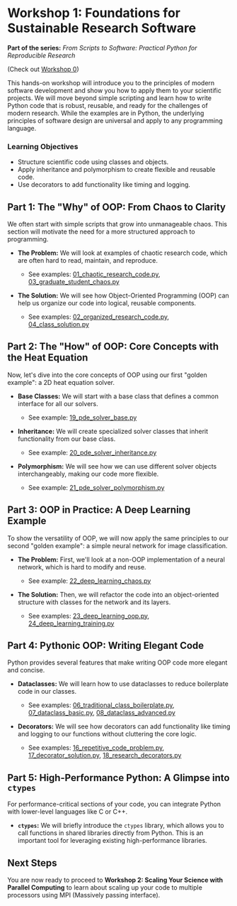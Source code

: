 
# Workshop 1: Foundations for Sustainable Research Software

**Part of the series:** *From Scripts to Software: Practical Python for Reproducible Research*

(Check out [Workshop 0](workshop0.md))

This hands-on workshop will introduce you to the principles of modern software development and show you how to apply them to your scientific projects. We will move beyond simple scripting and learn how to write Python code that is robust, reusable, and ready for the challenges of modern research. While the examples are in Python, the underlying principles of software design are universal and apply to any programming language.

### Learning Objectives

*   Structure scientific code using classes and objects.
*   Apply inheritance and polymorphism to create flexible and reusable code.
*   Use decorators to add functionality like timing and logging.

## Part 1: The "Why" of OOP: From Chaos to Clarity

We often start with simple scripts that grow into unmanageable chaos. This section will motivate the need for a more structured approach to programming.

*   **The Problem:** We will look at examples of chaotic research code, which are often hard to read, maintain, and reproduce.
    *   See examples: [01_chaotic_research_code.py](workshop-1-examples/01_chaotic_research_code.py), [03_graduate_student_chaos.py](workshop-1-examples/03_graduate_student_chaos.py)

*   **The Solution:** We will see how Object-Oriented Programming (OOP) can help us organize our code into logical, reusable components.
    *   See examples: [02_organized_research_code.py](workshop-1-examples/02_organized_research_code.py), [04_class_solution.py](workshop-1-examples/04_class_solution.py)

## Part 2: The "How" of OOP: Core Concepts with the Heat Equation

Now, let's dive into the core concepts of OOP using our first "golden example": a 2D heat equation solver.

*   **Base Classes:** We will start with a base class that defines a common interface for all our solvers.
    *   See example: [19_pde_solver_base.py](workshop-1-examples/19_pde_solver_base.py)

*   **Inheritance:** We will create specialized solver classes that inherit functionality from our base class.
    *   See example: [20_pde_solver_inheritance.py](workshop-1-examples/20_pde_solver_inheritance.py)

*   **Polymorphism:** We will see how we can use different solver objects interchangeably, making our code more flexible.
    *   See example: [21_pde_solver_polymorphism.py](workshop-1-examples/21_pde_solver_polymorphism.py)

## Part 3: OOP in Practice: A Deep Learning Example

To show the versatility of OOP, we will now apply the same principles to our second "golden example": a simple neural network for image classification.

*   **The Problem:** First, we'll look at a non-OOP implementation of a neural network, which is hard to modify and reuse.
    *   See example: [22_deep_learning_chaos.py](workshop-1-examples/22_deep_learning_chaos.py)

*   **The Solution:** Then, we will refactor the code into an object-oriented structure with classes for the network and its layers.
    *   See examples: [23_deep_learning_oop.py](workshop-1-examples/23_deep_learning_oop.py), [24_deep_learning_training.py](workshop-1-examples/24_deep_learning_training.py)

## Part 4: Pythonic OOP: Writing Elegant Code

Python provides several features that make writing OOP code more elegant and concise.

*   **Dataclasses:** We will learn how to use dataclasses to reduce boilerplate code in our classes.
    *   See examples: [06_traditional_class_boilerplate.py](workshop-1-examples/06_traditional_class_boilerplate.py), [07_dataclass_basic.py](workshop-1-examples/07_dataclass_basic.py), [08_dataclass_advanced.py](workshop-1-examples/08_dataclass_advanced.py)

*   **Decorators:** We will see how decorators can add functionality like timing and logging to our functions without cluttering the core logic.
    *   See examples: [16_repetitive_code_problem.py](workshop-1-examples/16_repetitive_code_problem.py), [17_decorator_solution.py](workshop-1-examples/17_decorator_solution.py), [18_research_decorators.py](workshop-1-examples/18_research_decorators.py)

## Part 5: High-Performance Python: A Glimpse into `ctypes`

For performance-critical sections of your code, you can integrate Python with lower-level languages like C or C++.

*   **`ctypes`:** We will briefly introduce the `ctypes` library, which allows you to call functions in shared libraries directly from Python. This is an important tool for leveraging existing high-performance libraries.

## Next Steps

You are now ready to proceed to **Workshop 2: Scaling Your Science with Parallel Computing** to learn about scaling up your code to multiple processors using MPI (Massively passing interface).
